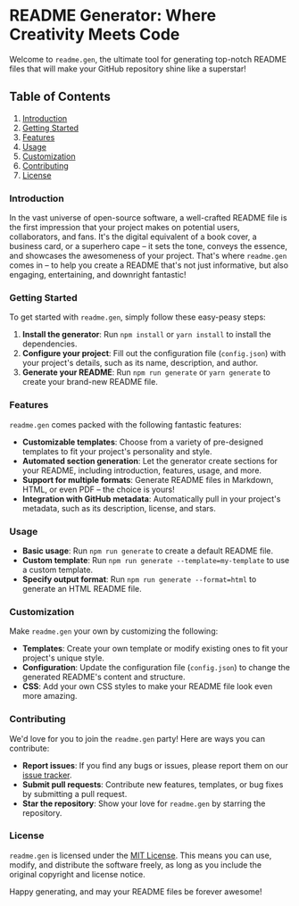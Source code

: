 README Generator: Where Creativity Meets Code
==============================================

Welcome to `readme.gen`, the ultimate tool for generating top-notch README files that will make your GitHub repository shine like a superstar! 

Table of Contents
-----------------

1. [Introduction](#introduction)
2. [Getting Started](#getting-started)
3. [Features](#features)
4. [Usage](#usage)
5. [Customization](#customization)
6. [Contributing](#contributing)
7. [License](#license)

### Introduction

In the vast universe of open-source software, a well-crafted README file is the first impression that your project makes on potential users, collaborators, and fans. It's the digital equivalent of a book cover, a business card, or a superhero cape – it sets the tone, conveys the essence, and showcases the awesomeness of your project. That's where `readme.gen` comes in – to help you create a README that's not just informative, but also engaging, entertaining, and downright fantastic!

### Getting Started

To get started with `readme.gen`, simply follow these easy-peasy steps:

1. **Install the generator**: Run `npm install` or `yarn install` to install the dependencies.
2. **Configure your project**: Fill out the configuration file (`config.json`) with your project's details, such as its name, description, and author.
3. **Generate your README**: Run `npm run generate` or `yarn generate` to create your brand-new README file.

### Features

`readme.gen` comes packed with the following fantastic features:

* **Customizable templates**: Choose from a variety of pre-designed templates to fit your project's personality and style.
* **Automated section generation**: Let the generator create sections for your README, including introduction, features, usage, and more.
* **Support for multiple formats**: Generate README files in Markdown, HTML, or even PDF – the choice is yours!
* **Integration with GitHub metadata**: Automatically pull in your project's metadata, such as its description, license, and stars.

### Usage

* **Basic usage**: Run `npm run generate` to create a default README file.
* **Custom template**: Run `npm run generate --template=my-template` to use a custom template.
* **Specify output format**: Run `npm run generate --format=html` to generate an HTML README file.

### Customization

Make `readme.gen` your own by customizing the following:

* **Templates**: Create your own template or modify existing ones to fit your project's unique style.
* **Configuration**: Update the configuration file (`config.json`) to change the generated README's content and structure.
* **CSS**: Add your own CSS styles to make your README file look even more amazing.

### Contributing

We'd love for you to join the `readme.gen` party! Here are ways you can contribute:

* **Report issues**: If you find any bugs or issues, please report them on our [issue tracker](https://github.com/diyaag2004/readme.gen/issues).
* **Submit pull requests**: Contribute new features, templates, or bug fixes by submitting a pull request.
* **Star the repository**: Show your love for `readme.gen` by starring the repository.

### License

`readme.gen` is licensed under the [MIT License](https://github.com/diyaag2004/readme.gen/blob/main/LICENSE). This means you can use, modify, and distribute the software freely, as long as you include the original copyright and license notice.

Happy generating, and may your README files be forever awesome!
